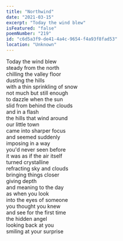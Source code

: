 ```yaml
---
title: "Northwind"
date: "2021-03-15"
excerpt: "Today the wind blew"
isFeatured: "false"
poemNumber: "219"
id: "c6d5a3f9-de41-4a4c-9654-f4a93f8fad53"
location: "Unknown"
---
```


Today the wind blew  
steady from the north  
chilling the valley floor  
dusting the hills  
with a thin sprinkling of snow  
not much but still enough  
to dazzle when the sun  
slid from behind the clouds  
and in a flash  
the hills that wind around  
our little town  
came into sharper focus  
and seemed suddenly  
imposing in a way  
you'd never seen before  
it was as if the air itself  
turned crystalline  
refracting sky and clouds  
bringing things closer  
giving depth  
and meaning to the day  
as when you look  
into the eyes of someone  
you thought you knew  
and see for the first time  
the hidden angel  
looking back at you  
smiling at your surprise
